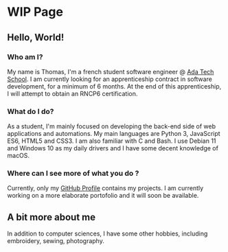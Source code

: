 # WIP Page

## Hello, World!

### Who am I?

My name is Thomas, I'm a french student software engineer @ [Ada Tech School](https://adatechschool.fr/). I am currently looking for an apprenticeship contract in software development, for a minimum of 6 months. At the end of this apprenticeship, I will attempt to obtain an RNCP6 certification.

### What do I do?

As a student, I'm mainly focused on developing the back-end side of web applications and automations. My main languages are Python 3, JavaScript ES6, HTML5 and CSS3. I am also familiar with C and Bash. I use Debian 11 and Windows 10 as my daily drivers and I have some decent knowledge of macOS.

### Where can I see more of what you do ?

Currently, only my [GitHub Profile](https://github.com/tob-0) contains my projects. I am currently working on a more elaborate portofolio and it will soon be available.

## A bit more about me

In addition to computer sciences, I have some other hobbies, including embroidery, sewing, photography.
